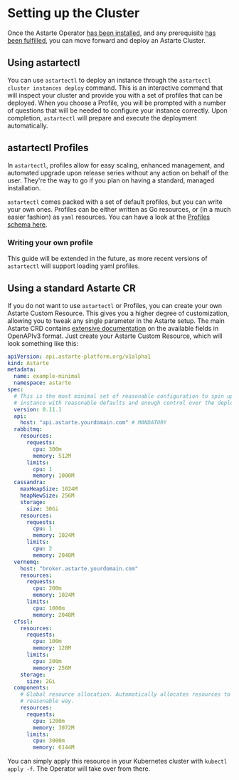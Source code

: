 # Setting up the Cluster

Once the Astarte Operator [has been installed](030-installation_kubernetes.html), and any prerequisite
[has been fulfilled](020-prerequisites.html), you can move forward and deploy an Astarte Cluster.

## Using astartectl

You can use `astartectl` to deploy an instance through the `astartectl cluster instances deploy` command.
This is an interactive command that will inspect your cluster and provide you with a set of profiles that
can be deployed. When you choose a Profile, you will be prompted with a number of questions that will
be needed to configure your instance correctly. Upon completion, `astartectl` will prepare and execute the
deployment automatically.

## astartectl Profiles

In `astartectl`, profiles allow for easy scaling, enhanced management, and automated upgrade upon release
series without any action on behalf of the user. They're the way to go if you plan on having a standard,
managed installation.

`astartectl` comes packed with a set of default profiles, but you can write your own ones. Profiles can
be either written as Go resources, or (in a much easier fashion) as `yaml` resources. You can have a look
at the [Profiles schema here](https://github.com/astarte-platform/astartectl/blob/v0.11.1/cmd/cluster/deployment/astarte_cluster_profile.go).

### Writing your own profile

This guide will be extended in the future, as more recent versions of `astartectl` will support loading yaml
profiles.

## Using a standard Astarte CR

If you do not want to use `astartectl` or Profiles, you can create your own Astarte Custom Resource. This gives you
a higher degree of customization, allowing you to tweak any single parameter in the Astarte setup. The main
Astarte CRD contains
[extensive documentation](https://github.com/astarte-platform/astarte-kubernetes-operator/blob/v0.11.1/deploy/crds/api.astarte-platform.org_astartes_crd.yaml)
on the available fields in OpenAPIv3 format. Just create your Astarte Custom Resource, which will look something
like this:

```yaml
apiVersion: api.astarte-platform.org/v1alpha1
kind: Astarte
metadata:
  name: example-minimal
  namespace: astarte
spec:
  # This is the most minimal set of reasonable configuration to spin up an Astarte
  # instance with reasonable defaults and enough control over the deployment.
  version: 0.11.1
  api:
    host: "api.astarte.yourdomain.com" # MANDATORY
  rabbitmq:
    resources:
      requests:
        cpu: 300m
        memory: 512M
      limits:
        cpu: 1
        memory: 1000M
  cassandra:
    maxHeapSize: 1024M
    heapNewSize: 256M
    storage:
      size: 30Gi
    resources:
      requests:
        cpu: 1
        memory: 1024M
      limits:
        cpu: 2
        memory: 2048M
  vernemq:
    host: "broker.astarte.yourdomain.com"
    resources:
      requests:
        cpu: 200m
        memory: 1024M
      limits:
        cpu: 1000m
        memory: 2048M
  cfssl:
    resources:
      requests:
        cpu: 100m
        memory: 128M
      limits:
        cpu: 200m
        memory: 256M
    storage:
      size: 2Gi
  components:
    # Global resource allocation. Automatically allocates resources to components weighted in a
    # reasonable way.
    resources:
      requests:
        cpu: 1200m
        memory: 3072M
      limits:
        cpu: 3000m
        memory: 6144M
```

You can simply apply this resource in your Kubernetes cluster with `kubectl apply -f`. The Operator will take
over from there.
